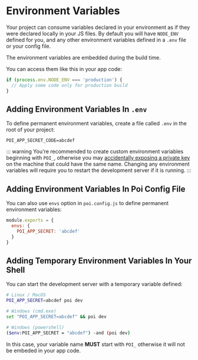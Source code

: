 # Environment Variables

Your project can consume variables declared in your environment as if they were declared locally in your JS files. By default you will have `NODE_ENV` defined for you, and any other environment variables defined in a `.env` file or your config file.

The environment variables are embedded during the build time.

You can access them like this in your app code:

```js
if (process.env.NODE_ENV === 'production') {
  // Apply some code only for production build
}
```

## Adding Environment Variables In `.env`

To define permanent environment variables, create a file called `.env` in the root of your project:

```
POI_APP_SECRET_CODE=abcdef
```

::: warning
You're recommended to create custom environment variables beginning with `POI_`, otherwise you may [accidentally exposing a private key](https://github.com/facebook/create-react-app/issues/865#issuecomment-252199527) on the machine that could have the same name. Changing any environment variables will require you to restart the development server if it is running.
:::

## Adding Environment Variables In Poi Config File

You can also use `envs` option in `poi.config.js` to define permanent environment variables:

```js
module.exports = {
  envs: {
    POI_APP_SECRET: 'abcdef'
  }
}
```

## Adding Temporary Environment Variables In Your Shell

You can start the development server with a temporary variable defined:

```bash
# Linux / MacOS
POI_APP_SECRET=abcdef poi dev

# Windows (cmd.exe)
set "POI_APP_SECRET=abcdef" && poi dev

# Windows (powershell)
($env:POI_APP_SECRET = "abcdef") -and (poi dev)
```

In this case, your variable name __MUST__ start with `POI_` otherwise it will not be embeded in your app code.